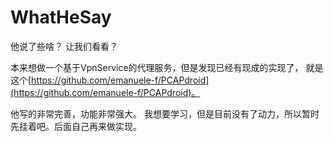# WhatHeSay
他说了些啥？
让我们看看？

本来想做一个基于VpnService的代理服务，但是发现已经有现成的实现了，
就是这个[https://github.com/emanuele-f/PCAPdroid](https://github.com/emanuele-f/PCAPdroid)。

他写的非常完善，功能非常强大。
我想要学习，但是目前没有了动力，所以暂时先挂着吧。后面自己再来做实现。
